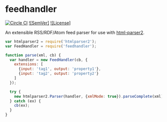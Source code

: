# feedhandler

[![Circle CI](https://circleci.com/gh/busbud/feedhandler/tree/master.svg?style=svg&circle-token=ef379600d241ad64c0d04e2f6eb56a4c2b6a4ecb)](https://circleci.com/gh/busbud/feedhandler/tree/master)
[![SemVer]](http://semver.org)
[![License]](https://github.com/busbud/feedhandler/blob/master/LICENSE)

An extensible RSS/RDF/Atom feed parser for use with [html-parser2](https://www.npmjs.com/package/htmlparser2).

```js
var htmlparser2 = require('htmlparser2');
var FeedHandler = require('feedhandler');

function parse(xml, cb) {
  var handler = new FeedHandler(cb, {
    extensions: [
      {input: 'tag1', output: 'property1'},
      {input: 'tag2', output: 'property2'}
    ]
  });

  try {
    new htmlparser2.Parser(handler, {xmlMode: true}).parseComplete(xml);
  } catch (ex) {
    cb(ex);
  }
}
```
